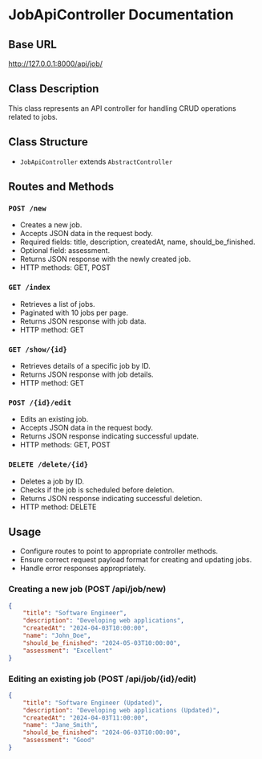 # JobApiController Documentation

## Base URL

http://127.0.0.1:8000/api/job/

## Class Description
This class represents an API controller for handling CRUD operations related to jobs.

## Class Structure
- `JobApiController` extends `AbstractController`

## Routes and Methods
### `POST /new`
- Creates a new job.
- Accepts JSON data in the request body.
- Required fields: title, description, createdAt, name, should_be_finished.
- Optional field: assessment.
- Returns JSON response with the newly created job.
- HTTP methods: GET, POST

### `GET /index`
- Retrieves a list of jobs.
- Paginated with 10 jobs per page.
- Returns JSON response with job data.
- HTTP method: GET

### `GET /show/{id}`
- Retrieves details of a specific job by ID.
- Returns JSON response with job details.
- HTTP method: GET

### `POST /{id}/edit`
- Edits an existing job.
- Accepts JSON data in the request body.
- Returns JSON response indicating successful update.
- HTTP methods: GET, POST

### `DELETE /delete/{id}`
- Deletes a job by ID.
- Checks if the job is scheduled before deletion.
- Returns JSON response indicating successful deletion.
- HTTP method: DELETE


## Usage
- Configure routes to point to appropriate controller methods.
- Ensure correct request payload format for creating and updating jobs.
- Handle error responses appropriately.

### Creating a new job (POST /api/job/new)
```json
{
    "title": "Software Engineer",
    "description": "Developing web applications",
    "createdAt": "2024-04-03T10:00:00",
    "name": "John_Doe",
    "should_be_finished": "2024-05-03T10:00:00",
    "assessment": "Excellent"
}
```

### Editing an existing job (POST /api/job/{id}/edit)
```json
{
    "title": "Software Engineer (Updated)",
    "description": "Developing web applications (Updated)",
    "createdAt": "2024-04-03T11:00:00",
    "name": "Jane_Smith",
    "should_be_finished": "2024-06-03T10:00:00",
    "assessment": "Good"
}
```